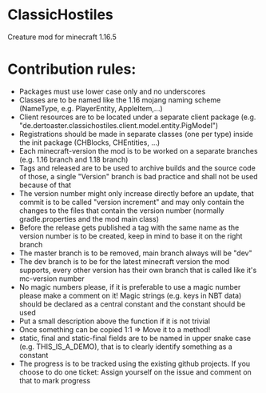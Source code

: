 # ClassicHostiles
Creature mod for minecraft 1.16.5

# Contribution rules:
 - Packages must use lower case only and no underscores
 - Classes are to be named like the 1.16 mojang naming scheme (NameType, e.g. PlayerEntity, AppleItem,...)
 - Client resources are to be located under a separate client package (e.g. "de.dertoaster.classichostiles.client.model.entity.PigModel")
 - Registrations should be made in separate classes (one per type) inside the init package (CHBlocks, CHEntities, ...)
 - Each minecraft-version the mod is to be worked on a separate branches (e.g. 1.16 branch and 1.18 branch)
 - Tags and released are to be used to archive builds and the source code of those, a single "Version" branch is bad practice and shall not be used because of that
 - The version number might only increase directly before an update, that commit is to be called "version increment" and may only contain the changes to the files that contain the version number (normally gradle.properties and the mod main class)
 - Before the release gets published a tag with the same name as the version number is to be created, keep in mind to base it on the right branch
 - The master branch is to be removed, main branch always will be "dev"
 - The dev branch is to be for the latest minecraft version the mod supports, every other version has their own branch that is called like it's mc-version number
 - No magic numbers please, if it is preferable to use a magic number please make a comment on it! Magic strings (e.g. keys in NBT data) should be declared as a central constant and the constant should be used
 - Put a small description above the function if it is not trivial
 - Once something can be copied 1:1 => Move it to a method!
 - static, final and static-final fields are to be named in upper snake case (e.g. THIS_IS_A_DEMO), that is to clearly identify something as a constant
 - The progress is to be tracked using the existing github projects. If you choose to do one ticket: Assign yourself on the issue and comment on that to mark progress
